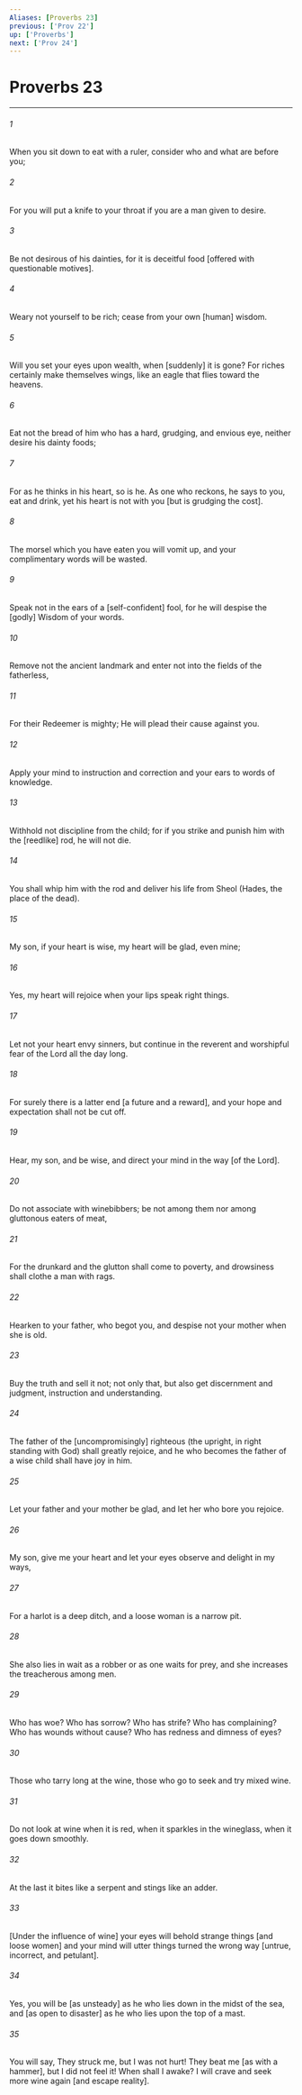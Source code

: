 ```yaml
---
Aliases: [Proverbs 23]
previous: ['Prov 22']
up: ['Proverbs']
next: ['Prov 24']
---
```

# Proverbs 23

***














###### 1 






When you sit down to eat with a ruler, consider who and what are before you; 













###### 2 






For you will put a knife to your throat if you are a man given to desire. 













###### 3 






Be not desirous of his dainties, for it is deceitful food [offered with questionable motives]. 













###### 4 






Weary not yourself to be rich; cease from your own [human] wisdom. 













###### 5 






Will you set your eyes upon wealth, when [suddenly] it is gone? For riches certainly make themselves wings, like an eagle that flies toward the heavens. 













###### 6 






Eat not the bread of him who has a hard, grudging, and envious eye, neither desire his dainty foods; 













###### 7 






For as he thinks in his heart, so is he. As one who reckons, he says to you, eat and drink, yet his heart is not with you [but is grudging the cost]. 













###### 8 






The morsel which you have eaten you will vomit up, and your complimentary words will be wasted. 













###### 9 






Speak not in the ears of a [self-confident] fool, for he will despise the [godly] Wisdom of your words. 













###### 10 






Remove not the ancient landmark and enter not into the fields of the fatherless, 













###### 11 






For their Redeemer is mighty; He will plead their cause against you. 













###### 12 






Apply your mind to instruction and correction and your ears to words of knowledge. 













###### 13 






Withhold not discipline from the child; for if you strike and punish him with the [reedlike] rod, he will not die. 













###### 14 






You shall whip him with the rod and deliver his life from Sheol (Hades, the place of the dead). 













###### 15 






My son, if your heart is wise, my heart will be glad, even mine; 













###### 16 






Yes, my heart will rejoice when your lips speak right things. 













###### 17 






Let not your heart envy sinners, but continue in the reverent and worshipful fear of the Lord all the day long. 













###### 18 






For surely there is a latter end [a future and a reward], and your hope and expectation shall not be cut off. 













###### 19 






Hear, my son, and be wise, and direct your mind in the way [of the Lord]. 













###### 20 






Do not associate with winebibbers; be not among them nor among gluttonous eaters of meat, 













###### 21 






For the drunkard and the glutton shall come to poverty, and drowsiness shall clothe a man with rags. 













###### 22 






Hearken to your father, who begot you, and despise not your mother when she is old. 













###### 23 






Buy the truth and sell it not; not only that, but also get discernment and judgment, instruction and understanding. 













###### 24 






The father of the [uncompromisingly] righteous (the upright, in right standing with God) shall greatly rejoice, and he who becomes the father of a wise child shall have joy in him. 













###### 25 






Let your father and your mother be glad, and let her who bore you rejoice. 













###### 26 






My son, give me your heart and let your eyes observe and delight in my ways, 













###### 27 






For a harlot is a deep ditch, and a loose woman is a narrow pit. 













###### 28 






She also lies in wait as a robber or as one waits for prey, and she increases the treacherous among men. 













###### 29 






Who has woe? Who has sorrow? Who has strife? Who has complaining? Who has wounds without cause? Who has redness and dimness of eyes? 













###### 30 






Those who tarry long at the wine, those who go to seek and try mixed wine. 













###### 31 






Do not look at wine when it is red, when it sparkles in the wineglass, when it goes down smoothly. 













###### 32 






At the last it bites like a serpent and stings like an adder. 













###### 33 






[Under the influence of wine] your eyes will behold strange things [and loose women] and your mind will utter things turned the wrong way [untrue, incorrect, and petulant]. 













###### 34 






Yes, you will be [as unsteady] as he who lies down in the midst of the sea, and [as open to disaster] as he who lies upon the top of a mast. 













###### 35 






You will say, They struck me, but I was not hurt! They beat me [as with a hammer], but I did not feel it! When shall I awake? I will crave and seek more wine again [and escape reality].
